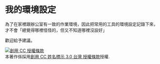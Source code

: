 # 我的環境設定

為了在家裡跟辦公室有一致的作業環境，因此把常用的工具的環境設定記錄下來，才不會「總覺得哪裡怪怪的，但又不知道哪裡沒設好」

歡迎給予建議。


<a rel="license" href="http://creativecommons.org/licenses/by/3.0/tw/"><img alt="創用 CC 授權條款" style="border-width:0" src="http://i.creativecommons.org/l/by/3.0/tw/88x31.png" /></a><br />本著作係採用<a rel="license" href="http://creativecommons.org/licenses/by/3.0/tw/">創用 CC 姓名標示 3.0 台灣 授權條款</a>授權.
